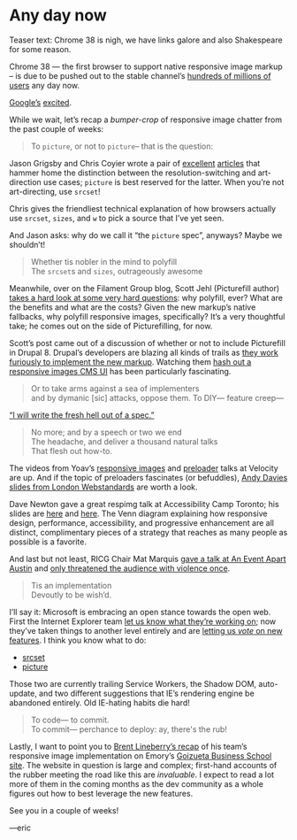 # Any day now

Teaser text: Chrome 38 is nigh, we have links galore and also Shakespeare for some reason.

Chrome 38 — the first browser to support native responsive image markup – is due to be pushed out to the stable channel’s [hundreds of millions of users](http://techcrunch.com/2013/05/15/googles-chrome-browser-now-has-750-million-active-users/) any day now. 

[Google’s](https://www.youtube.com/watch?v=QINlm3vjnaY) [excited](https://www.youtube.com/watch?v=Pzc5Dly_jEM).

While we wait, let’s recap a *bumper-crop* of responsive image chatter from the past couple of weeks:

> To `picture`, or not to `picture`– that is the question:

Jason Grigsby and Chris Coyier wrote a pair of [excellent](http://blog.cloudfour.com/dont-use-picture-most-of-the-time/) [articles](http://css-tricks.com/responsive-images-youre-just-changing-resolutions-use-srcset/) that hammer home the distinction between the resolution-switching and art-direction use cases; `picture` is best reserved for the latter. When you’re not art-directing, use `srcset`!

Chris gives the friendliest technical explanation of how browsers actually use `srcset`, `sizes`, and `w` to pick a source that I’ve yet seen.

And Jason asks: why do we call it “the `picture` spec”, anyways? Maybe we shouldn’t!

> Whether tis nobler in the mind to polyfill<br />
> The `srcset`s and `sizes`, outrageously awesome

Meanwhile, over on the Filament Group blog, Scott Jehl (Picturefill author) [takes a hard look at some very hard questions](http://filamentgroup.com/lab/to-picturefill.html): why polyfill, ever? What are the benefits and what are the costs? Given the new markup’s native fallbacks, why polyfill responsive images, specifically? It’s a very thoughtful take; he comes out on the side of Picturefilling, for now.

Scott’s post came out of a discussion of whether or not to include Picturefill in Drupal 8. Drupal’s developers are blazing all kinds of trails as [they work furiously to implement the new markup](https://github.com/ResponsiveImagesCG/newsletters/issues/62). Watching them [hash out a responsive images CMS UI](https://www.drupal.org/node/2334387) has been particularly fascinating.

> Or to take arms against a sea of implementers<br />
> and by dymanic [sic] attacks, oppose them. To DIY— feature creep—

[“I will write the fresh hell out of a spec.”](https://miketaylr.com/posts/2014/09/picture-element-spec-hidden-logs.html)

> No more; and by a speech or two we end<br />
> The headache, and deliver a thousand natural talks<br />
> That flesh out how-to.

The videos from Yoav’s [responsive images](https://www.youtube.com/watch?v=GC3VgcltKKI) and [preloader](https://www.youtube.com/watch?v=i7yf_tR6kKc) talks at Velocity are up. And if the topic of preloaders fascinates (or befuddles), [Andy Davies slides from London Webstandards](http://www.slideshare.net/AndyDavies/london-web-standards-20140922-pdf) are worth a look.

Dave Newton gave a great respimg talk at Accessibility Camp Toronto; his slides are [here](https://speakerdeck.com/newtron/using-responsive-images-responsibly-performance-and-accessibility) and [here](https://github.com/nwtn/pres-respimg-perf-a11yto). The Venn diagram explaining how responsive design, performance, accessibility, and progressive enhancement are all distinct, complimentary pieces of a strategy that reaches as many people as possible is a favorite.

And last but not least, RICG Chair Mat Marquis [gave a talk at An Event Apart Austin](http://www.lukew.com/ff/entry.asp?1922) and [only threatened the audience with violence once](https://twitter.com/projekt202/status/514446031954534400).

> Tis an implementation<br />
> Devoutly to be wish’d.

I’ll say it: Microsoft is embracing an open stance towards the open web. First the Internet Explorer team [let us know what they’re working on](https://status.modern.ie); now they’ve taken things to another level entirely and are [letting us *vote* on new features](https://wpdev.uservoice.com/forums/257854-internet-explorer-platform). I think you know what to do:

- [srcset](https://wpdev.uservoice.com/forums/257854-internet-explorer-platform/suggestions/6261267-srcset-attribute-on-images)
- [picture](https://wpdev.uservoice.com/forums/257854-internet-explorer-platform/suggestions/6261271-picture-element)

Those two are currently trailing Service Workers, the Shadow DOM, auto-update, and two different suggestions that IE’s rendering engine be abandoned entirely. Old IE-hating habits die hard!

> To code— to commit. <br />
> To commit— perchance to deploy: ay, there's the rub!

Lastly, I want to point you to [Brent Lineberry’s recap](http://writings.orangegnome.com/writes/implementing-responsive-images-in-a-production-environment/) of his team’s responsive image implementation on Emory’s [Goizueta Business School site](http://goizueta.emory.edu/). The website in question is large and complex; first-hand accounts of the rubber meeting the road like this are *invaluable*. I expect to read a lot more of them in the coming months as the dev community as a whole figures out how to best leverage the new features.

See you in a couple of weeks!

—eric
